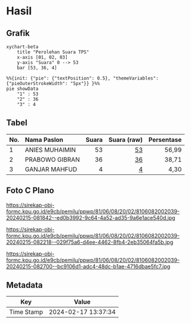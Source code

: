 # Hasil

## Grafik

```mermaid
xychart-beta
    title "Perolehan Suara TPS"
    x-axis [01, 02, 03]
    y-axis "Suara" 0 --> 53
    bar [53, 36, 4]
```

```mermaid
%%{init: {"pie": {"textPosition": 0.5}, "themeVariables": {"pieOuterStrokeWidth": "5px"}} }%%
pie showData
    "1" : 53
    "2" : 36
    "3" : 4
```

## Tabel

| No. | Nama Paslon    | Suara | Suara (raw) | Persentase |
|:--- |:-------------- | -----:| -----------:| ----------:|
| 1   | ANIES MUHAIMIN | 53    | [53][p-1]   | 56,99      |
| 2   | PRABOWO GIBRAN | 36    | [36][p-2]   | 38,71      |
| 3   | GANJAR MAHFUD  | 4     | [4][p-3]    | 4,30       |


[p-1]: https://github.com/gigit-pemilu/pemilu-2024-81-maluku/blob/main/pilpres/hitung-suara/sub/81-maluku/sub/06-seram-bagian-barat/sub/08-huamual/sub/2002-lokki/sub/039-tps/sub/paslon-1.txt
[p-2]: https://github.com/gigit-pemilu/pemilu-2024-81-maluku/blob/main/pilpres/hitung-suara/sub/81-maluku/sub/06-seram-bagian-barat/sub/08-huamual/sub/2002-lokki/sub/039-tps/sub/paslon-2.txt
[p-3]: https://github.com/gigit-pemilu/pemilu-2024-81-maluku/blob/main/pilpres/hitung-suara/sub/81-maluku/sub/06-seram-bagian-barat/sub/08-huamual/sub/2002-lokki/sub/039-tps/sub/paslon-3.txt

## Foto C Plano

https://sirekap-obj-formc.kpu.go.id/e9cb/pemilu/ppwp/81/06/08/20/02/8106082002039-20240215-081842--ed0b3992-9c64-4a52-ad35-9a6e1ace540d.jpg

https://sirekap-obj-formc.kpu.go.id/e9cb/pemilu/ppwp/81/06/08/20/02/8106082002039-20240215-082218--029f75a6-d4ee-4462-8fb4-2eb35064fa5b.jpg

https://sirekap-obj-formc.kpu.go.id/e9cb/pemilu/ppwp/81/06/08/20/02/8106082002039-20240215-082700--bc9106d1-adc4-48dc-b1ae-4716dbae5fc7.jpg


## Metadata

| Key        | Value               |
| ---------- | ------------------- |
| Time Stamp | 2024-02-17 13:37:34 |



